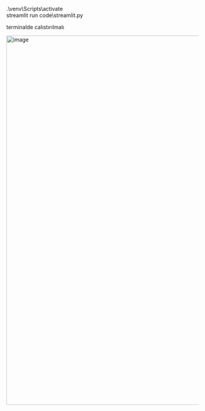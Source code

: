 .\venv\Scripts\activate     
streamlit run code\streamlit.py

terminalde calıstırılmalı
 
<img width="906" height="969" alt="image" src="https://github.com/user-attachments/assets/39cf5f4a-f706-4086-9e12-3c59c4937f14" />

